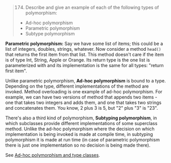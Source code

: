 > 174. Describe and give an example of each of the following types of polymorphism:
>
> * Ad-hoc polymorphism
> * Parametric polymorphism
> * Subtype polymorphism

**Parametric polymorphism:** Say we have some list of items; this could be a list of integers, doubles, strings, 
whatever. Now consider a method `head()` that returns the first item from that list. This method doesn't care if the 
item is of type Int, String, Apple or Orange. Its return type is the one list is parameterized with and its 
implementation is the same for all types: "return first item".

Unlike parametric polymorphism, **Ad-hoc polymorphism** is bound to a type. Depending on the type, different 
implementations of the method are invoked. Method overloading is one example of ad-hoc polymorphism. For example, 
we can have two versions of method that appends two items - one that takes two integers and adds them, and one that 
takes two strings and concatenates them. You know, 2 plus 3 is 5, but "2" plus "3" is "23".

There's also a third kind of polymorphism, **Subtyping polymorphism**, in which subclasses provide different 
implementations of some superclass method. Unlike the ad-hoc polymorphism where the decision on which implementation 
is being invoked is made at compile time, in subtyping polymorphism it is made at run time (in case of parametric 
polymorphism there is just one implementation so no decision is being made there).

See [Ad-hoc polymorphism and type classes](https://medium.com/@sinisalouc/ad-hoc-polymorphism-and-type-classes-442ae22e5342).